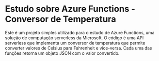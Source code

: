 # Estudo sobre Azure Functions - Conversor de Temperatura

Este é um projeto simples utilizado para o estudo de Azure Functions, uma solução de computação serverless da Microsoft. 
O código é uma API serverless que implementa um conversor de temperatura que permite converter valores de Celsius para Fahrenheit e vice-versa. 
Cada uma das funções retorna um objeto JSON com o valor convertido.
